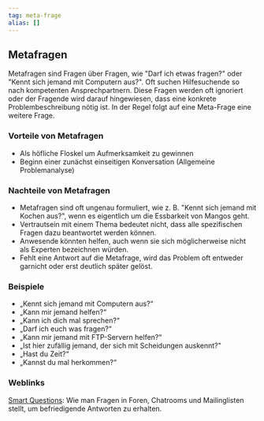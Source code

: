 ```yaml
---
tag: meta-frage
alias: []
---
```

## Metafragen

Metafragen sind Fragen über Fragen, wie "Darf ich etwas fragen?" oder "Kennt sich jemand mit Computern aus?". Oft suchen Hilfesuchende so nach kompetenten Ansprechpartnern. Diese Fragen werden oft ignoriert oder der Fragende wird darauf hingewiesen, dass eine konkrete Problembeschreibung nötig ist. In der Regel folgt auf eine Meta-Frage eine weitere Frage.

### Vorteile von Metafragen

- Als höfliche Floskel um Aufmerksamkeit zu gewinnen
- Beginn einer zunächst einseitigen Konversation (Allgemeine Problemanalyse)

### Nachteile von Metafragen

- Metafragen sind oft ungenau formuliert, wie z. B. "Kennt sich jemand mit Kochen aus?", wenn es eigentlich um die Essbarkeit von Mangos geht.
- Vertrautsein mit einem Thema bedeutet nicht, dass alle spezifischen Fragen dazu beantwortet werden können.
- Anwesende könnten helfen, auch wenn sie sich möglicherweise nicht als Experten bezeichnen würden.
- Fehlt eine Antwort auf die Metafrage, wird das Problem oft entweder garnicht oder erst deutlich später gelöst.

### Beispiele

- „Kennt sich jemand mit Computern aus?“
- „Kann mir jemand helfen?“
- „Kann ich dich mal sprechen?“
- „Darf ich euch was fragen?“
- „Kann mir jemand mit FTP-Servern helfen?“
- „Ist hier zufällig jemand, der sich mit Scheidungen auskennt?"
- „Hast du Zeit?“
- „Kannst du mal herkommen?“

### Weblinks
[Smart Questions](<https://tty1.net/smart-questions_de.html>): Wie man Fragen in Foren, Chatrooms und Mailinglisten stellt, um befriedigende Antworten zu erhalten.
